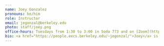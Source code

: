 ```yaml
---
name: Joey Gonzalez
pronouns: he/him
role: Instructor
email: jegonzal@berkeley.edu
photo: staff/joey.png
office-hours: Tuesdays from 1:30 to 3:00 in Soda 773 and on [Zoom](https://www.google.com/url?q=https://berkeley.zoom.us/j/93437172131?pwd%3DdjJJdDNMOGlOTG52T2dGaXBmSmZjUT09&sa=D&source=calendar&ust=1682187983732968&usg=AOvVaw2iwP9PWymkUejIZu4iVv39)
bio: <a href="https://people.eecs.berkeley.edu/~jegonzal/">Joey</a> is the director of the <a href="https://rise.cs.berkeley.edu/">RISE</a> and <a href="https://sky.cs.berkeley.edu/">Sky</a> Labs, member of the Berkeley AI Research (<a href="https://bair.berkeley.edu/">BAIR</a>) group, and co-founder of <a href="https://www.notion.so/UGSC-Committee-Agenda-7ec5ead6a6d045bab8d855e20415213b">Turi</a> and <a href="https://www.aqueducthq.com/">Aqueduct</a>. He developed and teaches <a href="https://ds100.org/">Data100</a> and this is his first time teaching Data8. If you see him outside of campus, he is almost always playing with his kids.
---
```

